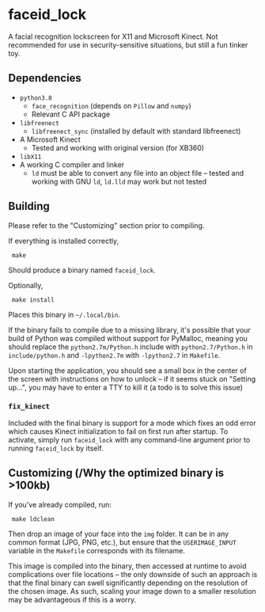 # faceid\_lock

A facial recognition lockscreen for X11 and Microsoft Kinect.  Not recommended for use in security-sensitive situations, but still a fun tinker toy.

## Dependencies

- `python3.8`
  - `face_recognition` (depends on `Pillow` and `numpy`)
  - Relevant C API package
- `libfreenect`
  - `libfreenect_sync` (installed by default with standard libfreenect)
- A Microsoft Kinect
  - Tested and working with original version (for XB360)
- `libX11`
- A working C compiler and linker
  - `ld` must be able to convert any file into an object file &ndash; tested and working with GNU `ld`, `ld.lld` may work but not tested

## Building

Please refer to the "Customizing" section prior to compiling.

If everything is installed correctly,

     make

Should produce a binary named `faceid_lock`.

Optionally,

     make install

Places this binary in `~/.local/bin`.

If the binary fails to compile due to a missing library, it's possible that your build of Python was compiled without support for PyMalloc, meaning you should replace the `python2.7m/Python.h` include with `python2.7/Python.h` in `include/python.h` and `-lpython2.7m` with `-lpython2.7` in `Makefile`.

Upon starting the application, you should see a small box in the center of the screen with instructions on how to unlock &ndash; if it seems stuck on "Setting up...", you may have to enter a TTY to kill it (a todo is to solve this issue)

### `fix_kinect`

Included with the final binary is support for a mode which fixes an odd error which causes Kinect initialization to fail on first run after startup.  To activate, simply run `faceid_lock` with any command-line argument prior to running `faceid_lock` by itself.

## Customizing (/Why the optimized binary is >100kb)

If you've already compiled, run:

     make ldclean

Then drop an image of your face into the `img` folder.  It can be in any common format (JPG, PNG, etc.), but ensure that the `USERIMAGE_INPUT` variable in the `Makefile` corresponds with its filename.

This image is compiled into the binary, then accessed at runtime to avoid complications over file locations &ndash; the only downside of such an approach is that the final binary can swell significantly depending on the resolution of the chosen image.  As such, scaling your image down to a smaller resolution may be advantageous if this is a worry.
